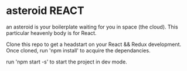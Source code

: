 # asteroid REACT
an asteroid is your boilerplate waiting for you in space (the cloud).  This particular heavenly body is for React.

Clone this repo to get a headstart on your React && Redux development.  Once cloned, run 'npm install' to acquire the dependancies.

run 'npm start -s' to start the project in dev mode.
